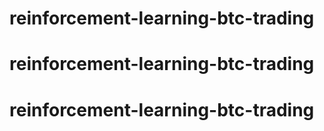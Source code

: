 # reinforcement-learning-btc-trading
# reinforcement-learning-btc-trading
# reinforcement-learning-btc-trading
